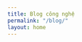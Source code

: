 ```yaml
---
title: Blog công nghệ
permalink: "/blog/"
layout: home
---
```

<style>
body {
        background-image: url("https://cdn.discordapp.com/attachments/588625591629119527/603403990515843125/nenblog.png");
 
</style>

